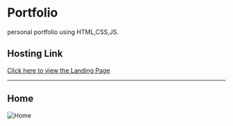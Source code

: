 # Portfolio
 personal portfolio using HTML,CSS,JS.

## Hosting Link
[Click here to view the Landing Page](https://bhargavsaiakula.github.io/Portfolio/)

---

## Home
![Home](https://github.com/BhargavSaiAkula/LandingPage/blob/main/images/Home.PNG)
